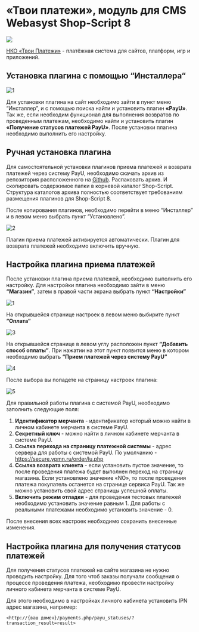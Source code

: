 # «Твои платежи», модуль для CMS Webasyst Shop-Script 8

![](https://repository-images.githubusercontent.com/638835276/ff494b04-d65b-4843-8759-e85c689a7e80)

[НКО «Твои Платежи»](https://YPMN.ru/ "Платёжная система для сайтов, платформ и приложений") - платёжная система для сайтов, платформ, игр и приложений.

## Установка плагина с помощью “Инсталлера“

![1](img/1.png)

Для установки плагина на сайт необходимо зайти в пункт меню “Инсталлер”, и с помощью поиска найти и установить плагин **«PayU»**. Так же, если необходим функционал для выполнения возвратов по проведенным платежам, необходимо найти и установить плагин **«Получение статусов платежей PayU»**. После установки плагина необходимо выполнить его настройку.

## Ручная установка плагина

Для самостоятельной установки плагинов приема платежей и возврата платежей через систему PayU, необходимо скачать архив из репозитория расположенного на [Github](https://github.com/payuru/Webasyst-Shop-script-8). Распаковать архив. И скопировать содержимое папки в корневой каталог Shop-Script. Структура каталогов архива полностью соответствует требованиям размещения плагинов для Shop-Script 8.

После копирования плагинов, необходимо перейти в меню “Инсталлер” и в левом меню выбрать пункт “Установлено”.

![2](img/2.png)

Плагин приема платежей активируется автоматически. Плагин для возврата платежей необходимо включить вручную.

## Настройка плагина приема платежей

После установки плагина приема платежей, необходимо выполнить его настройку. Для настройки плагина необходимо зайти в меню **“Магазин”**, затем в правой части экрана выбрать пункт **“Настройки”**

![1](img/1.png)

На открывшейся странице настроек в левом меню выбирите пункт **“Оплата”**

![3](img/3.png)

На открывшейся странице в левом углу расположен пункт **“Добавить способ оплаты”**. При нажатии на этот пункт появится меню в котором необходимо выбрать **“Прием платежей через систему PayU”**

![4](img/4.png)

После выбора вы попадете на страницу настроек плагина:

![5](img/5.png)

Для правильной работы плагина с системой PayU, необходимо заполнить следующие поля:

1. **Идентификатор мерчанта** - идентификатор который можно найти в личном кабинете мерчанта в системе PayU.
2. **Секретный ключ** - можно найти в личном кабинете мерчанта в системе PayU.
3. **Ссылка перехода на страницу платежной системы** - адрес сервера для работы с системой PayU. По умолчанию - https://secure.ypmn.ru/order/lu.php
4. **Ссылка возврата клиента** - если установить пустое значение, то после проведения платежа будет выполнен переход на страницу магазина. Если установлено значение «NO», то после проведения платежа покупатель останется на странице сервиса PayU. Так же можно установить свой адрес страницы успешной оплаты.
5. **Включить режим отладки** - для проведения тестовых платежей необходимо установить значение равным 1. Для работы с реальными платежами необходимо установить значение - 0.

После внесения всех настроек необходимо сохранить внесенные изменения.

## Настройка плагина для получения статусов платежей

Для получения статусов платежей на сайте магазина не нужно проводить настройку. Для того чтоб заказы получали сообщения о процессе проведения платежа, необходимо провести настройку личного кабинета мерчанта в системе PayU.

Для этого необходимо в настройках личного кабинета установить IPN адрес магазина, например:

```<http://{ваш домен}/payments.php/payu_statuses/?transaction_result=result>```

